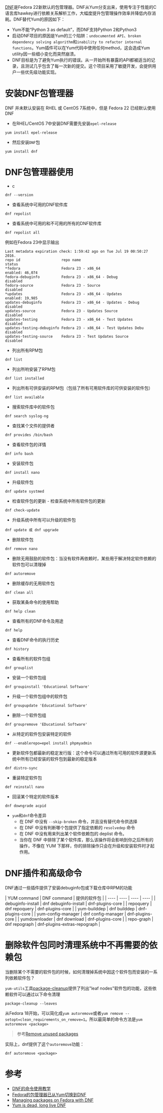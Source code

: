[DNF](https://fedoraproject.org/wiki/Dnf)是Fedora 22新默认的包管理器。DNF从Yum分支出来，使用专注于性能的C语言库hawkey进行依赖关系解析工作，大幅度提升包管理操作效率并降低内存消耗。DNF替代Yum的原因如下：

* Yum不能“Python 3 as default”，而DNF支持Python 2和Python3
* 启动DNF项目的原因是Yum的三个陷阱：`undocumented API`、`broken dependency solving algorithm`和`inability to refactor internal functions`。Yum插件可以在Yum代码中使用任何method，这会造成Yum utility因一些细小变化而突然崩溃。
* DNF目标是为了避免Yum执行的错误。从一开始所有暴露的API都被适当的记录，且测试几乎包含了每一次新的提交。这个项目采用了敏捷开发，会提供用户一些优先级功能实现。

# 安装DNF包管理器

DNF 并未默认安装在 RHEL 或 CentOS 7系统中，但是 Fedora 22 已经默认使用 DNF

* 在RHEL/CentOS 7中安装DNF需要先安装`epel-release`

```
yum install epel-release
```

* 然后安装`DNF`包

```
yum install dnf
```

# DNF包管理器使用

* c

```
dnf --version
```

* 查看系统中可用的DNF软件库

```
dnf repolist
```

* 查看系统中可用的和不可用的所有的DNF软件库

```
dnf repolist all
```

例如在Fedora 23中显示输出

```
Last metadata expiration check: 1:59:42 ago on Tue Jul 19 00:50:27 2016.
repo id                   repo name                              status
*fedora                   Fedora 23 - x86_64                     enabled: 46,074
fedora-debuginfo          Fedora 23 - x86_64 - Debug             disabled
fedora-source             Fedora 23 - Source                     disabled
*updates                  Fedora 23 - x86_64 - Updates           enabled: 19,985
updates-debuginfo         Fedora 23 - x86_64 - Updates - Debug   disabled
updates-source            Fedora 23 - Updates Source             disabled
updates-testing           Fedora 23 - x86_64 - Test Updates      disabled
updates-testing-debuginfo Fedora 23 - x86_64 - Test Updates Debu disabled
updates-testing-source    Fedora 23 - Test Updates Source        disabled
```

* 列出所有RPM包

```
dnf list
```

* 列出所哟安装了RPM包

```
dnf list installed
```

* 列出所有可供安装的RPM包（包括了所有可用软件库的可供安装的软件包）

```
dnf list available
```

* 搜索软件库中的软件包

```
dnf search syslog-ng
```

* 查找某个文件的提供者

```
dnf provides /bin/bash
```

* 查看软件包的详情

```
dnf info bash
```

* 安装软件包

```
dnf install nano
```

* 升级软件包

```
dnf update systmed
```

* 检查软件包的更新 - 检查系统中所有软件包的更新

```
dnf check-update
```

* 升级系统中所有可以升级的软件包

```
dnf update 或 dnf upgrade
```

* 删除软件包

```
dnf remove nano
```

* 删除无用鼓励的软件包：当没有软件再依赖时，某些用于解决特定软件依赖的软件包可以清理掉

```
dnf autoremove
```

* 删除缓存的无用软件包

```
dnf clean all
```

* 获取某条命令的使用帮助

```
dnf help clean
```

* 查看所有的DNF命令及用途

```
dnf help
```

* 查看DNF命令的执行历史

```
dnf history
```

* 查看所有的软件包组

```
dnf grouplist
```

* 安装一个软件包组

```
dnf groupinstall 'Educational Software'
```

* 升级一个软件包组中的软件包

```
dnf groupupdate 'Educational Software'
```

* 删除一个软件包组

```
dnf groupremove 'EDucational Software'
```

* 从特定的软件包安装特定的软件

```
dnf --enablerepo=epel install phpmyadmin
```

* 更新软件包都最新的稳定发行版：这个命令可以通过所有可用的软件源更新系统中所有已经安装的软件包到最新的稳定版本

```
dnf distro-sync
```

* 重装特定软件包

```
def reinstall nano
```

* 回滚某个特定的软件版本

```
dnf downgrade acpid
```

* `yum`和`dnf`命令差异
  * 在 DNF 中没有 `--skip-broken` 命令，并且没有替代命令供选择
  * 在 DNF 中没有判断哪个包提供了指定依赖的 `resolvedep` 命令
  * 在 DNF 中没有用来列出某个软件依赖包的 deplist 命令。
  * 当你在 DNF 中排除了某个软件库，那么该操作将会影响到你之后所有的操作，不像在 YUM 下那样，你的排除操作只会在升级和安装软件时才起作用。
  
# DNF插件和高级命令

DNF通过一些插件提供了安装debuginfo包或下载仓库中RPM的功能

| YUM command | DNF command | 提供的软件包 |
| ---- | ---- | ---- | ---- |
| debuginfo-install | dnf debuginfo-install | dnf-plugins-core |
| repoquery | dnf repoquery | dnf-plugins-core |
| yum-builddep | dnf builddep | dnf-plugins-core |
| yum-config-manager | dnf config-manager | dnf-plugins-core |
| yumdownloader | dnf download | dnf-plugins-core |
| repo-graph | dnf repograph | dnf-plugins-extras-repograph |

# 删除软件包同时清理系统中不再需要的依赖包

当删除某个不需要的软件包的时候，如何清理掉系统中因这个软件包而安装的一系列依赖软件包？

`yum-utils`工具[package-cleanup](https://linux.die.net/man/1/package-cleanup)提供了列出"leaf nodes"软件包的功能，这些依赖软件可以通过以下命令清理

```
package-cleanup --leaves
```

从Fedora 18开始，可以简化成`yum autoremove`或者`yum remove --setopt=clean_requirements_on_remove=1`。所以最简单的命令方法是`yum autoremove <package>`

> 参考[Remove unused packages](https://unix.stackexchange.com/questions/40179/remove-unused-packages)

实际上，dnf提供了这个`autoremove`功能：

```
dnf autoremove <package>
```

# 参考

* [DNF的命令使用教学](https://linuxstory.org/dnf-commands-for-fedora-rpm-package-management/)
* [Fedora的包管理器已从Yum切换到DNF](http://www.lupaworld.com/article-252512-1.html)
* [Managing packages on Fedora with DNF](https://fedoramagazine.org/managing-packages-fedora-dnf/)
* [Yum is dead, long live DNF](http://dnf.baseurl.org/2015/05/11/yum-is-dead-long-live-dnf/)
